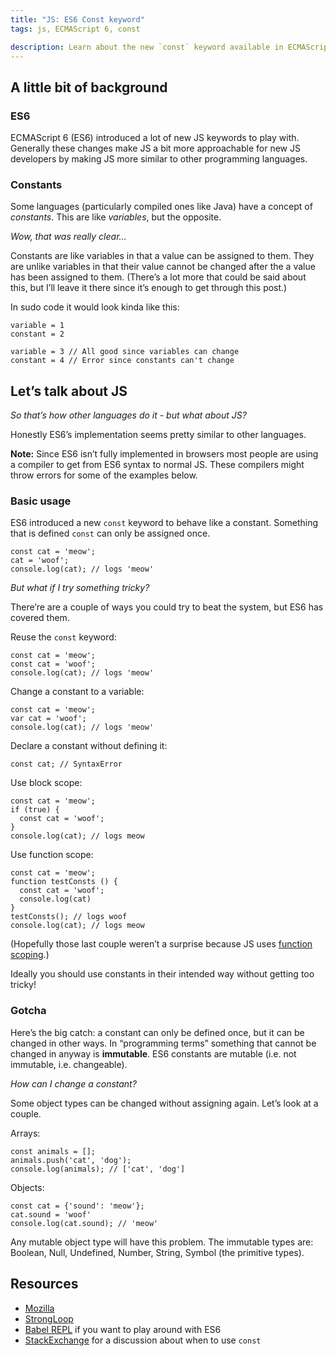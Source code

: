 ```yaml
---
title: "JS: ES6 Const keyword"
tags: js, ECMAScript 6, const

description: Learn about the new `const` keyword available in ECMAScript 6
---
```


## A little bit of background

### ES6

ECMAScript 6 (ES6) introduced a lot of new JS keywords to play with. Generally these changes make JS a bit more approachable for new JS developers by making JS more similar to other programming languages.

### Constants

Some languages (particularly compiled ones like Java) have a concept of *constants*. This are like *variables*, but the opposite.

*Wow, that was really clear...*

Constants are like variables in that a value can be assigned to them. They are unlike variables in that their value cannot be changed after the a value has been assigned to them. (There’s a lot more that could be said about this, but I’ll leave it there since it’s enough to get through this post.)

In sudo code it would look kinda like this:

```
variable = 1
constant = 2

variable = 3 // All good since variables can change
constant = 4 // Error since constants can't change
```

## Let’s talk about JS

*So that’s how other languages do it - but what about JS?*

Honestly ES6’s implementation seems pretty similar to other languages.

**Note:** Since ES6 isn’t fully implemented in browsers most people are using a compiler to get from ES6 syntax to normal JS. These compilers might throw errors for some of the examples below.

### Basic usage

ES6 introduced a new `const` keyword to behave like a constant. Something that is defined `const` can only be assigned once.

```
const cat = 'meow';
cat = 'woof';
console.log(cat); // logs 'meow'
```



*But what if I try something tricky?*

There’re are a couple of ways you could try to beat the system, but ES6 has covered them.

Reuse the `const` keyword:

```
const cat = 'meow';
const cat = 'woof';
console.log(cat); // logs 'meow'
```

Change a constant to a variable:

```
const cat = 'meow';
var cat = 'woof';
console.log(cat); // logs 'meow'
```

Declare a constant without defining it:

```
const cat; // SyntaxError
```

Use block scope:

```
const cat = 'meow';
if (true) {
  const cat = 'woof';
}
console.log(cat); // logs meow
```

Use function scope:

```
const cat = 'meow';
function testConsts () {
  const cat = 'woof';
  console.log(cat)
}
testConsts(); // logs woof
console.log(cat); // logs meow
```

(Hopefully those last couple weren’t a surprise because JS uses [function scoping](http://lucybain.com/blog/2015/js-es6-let-vs-var/).)

Ideally you should use constants in their intended way without getting too tricky!

### Gotcha

Here’s the big catch: a constant can only be defined once, but it can be changed in other ways. In “programming terms” something that cannot be changed in anyway is **immutable**. ES6 constants are mutable (i.e. not immutable, i.e. changeable).

*How can I change a constant?*

Some object types can be changed without assigning again. Let’s look at a couple.

Arrays:

```
const animals = [];
animals.push('cat', 'dog');
console.log(animals); // ['cat', 'dog']
```

Objects:

```
const cat = {'sound': 'meow'};
cat.sound = 'woof'
console.log(cat.sound); // 'meow'
```

Any mutable object type will have this problem. The immutable types are: Boolean, Null, Undefined, Number, String, Symbol (the primitive types).

## Resources

* [Mozilla](https://developer.mozilla.org/en-US/docs/Web/JavaScript/Reference/Statements/const)
* [StrongLoop](https://strongloop.com/strongblog/es6-variable-declarations/)
* [Babel REPL](https://babeljs.io/repl/) if you want to play around with ES6
* [StackExchange](http://programmers.stackexchange.com/questions/278652/how-much-should-i-be-using-let-vs-const-in-es6) for a discussion about when to use `const`
